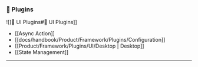### 🔌 Plugins

![[🎨 UI Plugins#🎨 UI Plugins]]

- [[Async Action]]
- [[docs/handbook/Product/Framework/Plugins/Configuration]]
- [[Product/Framework/Plugins/UI/Desktop | Desktop]]
- [[State Management]]
---
